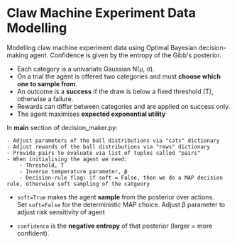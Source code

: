 # Claw Machine Experiment Data Modelling
Modelling claw machine experiment data using Optimal Bayesian decision-making agent. Confidence is given 
by the entropy of the Gibb's posterior.

* Each category is a univariate Gaussian N(μ, σ).
* On a trial the agent is offered two categories and must **choose which one to sample from**.
* An outcome is a **success** if the draw is below a fixed threshold \(T\), otherwise a failure.
* Rewards can differ between categories and are applied on success only.
* The agent maximises **expected exponential utility**


In __main__ section of decision_maker.py:

    - Adjust parameters of the ball distributions via "cats" dictionary
    - Adjust rewards of the ball distributions via "rews" dictionary
    - Provide pairs to evaluate via list of tuples called "pairs"
    - When initialising the agent we need:
        - Threshold, T
        - Inverse temperature parameter, β
        - Decision-rule flag: if soft = False, then we do a MAP decision rule, otherwise soft sampling of the catgeory

* `soft=True` makes the agent **sample** from the posterior over actions.  
  Set `soft=False` for the deterministic MAP choice.
  Adjust β parameter to adjust risk sensitivity of agent

* `confidence` is the **negative entropy** of that posterior (larger = more confident).